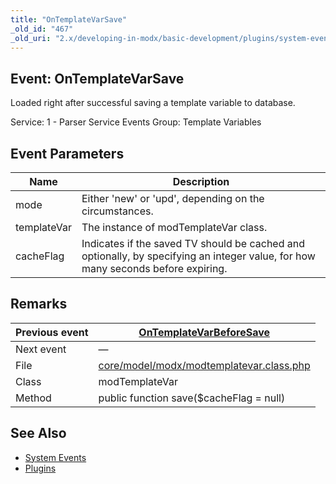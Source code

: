 ```yaml
---
title: "OnTemplateVarSave"
_old_id: "467"
_old_uri: "2.x/developing-in-modx/basic-development/plugins/system-events/ontemplatevarsave"
---
```


## Event: OnTemplateVarSave

Loaded right after successful saving a template variable to database.

Service: 1 - Parser Service Events 
Group: Template Variables

## Event Parameters

| Name | Description |
|------|-------------|
| mode | Either 'new' or 'upd', depending on the circumstances. |
| templateVar | The instance of modTemplateVar class. |
| cacheFlag | Indicates if the saved TV should be cached and optionally, by specifying an integer value, for how many seconds before expiring. |
## Remarks

| Previous event | [OnTemplateVarBeforeSave](developing-in-modx/basic-development/plugins/system-events/ontemplatevarbeforesave "OnTemplateVarBeforeSave") |
|----------------|---------------------------------------------------------------------------------------------------------------------------------------------------------|
| Next event | — |
| File | [core/model/modx/modtemplatevar.class.php](https://github.com/modxcms/revolution/blob/master/core/model/modx/modtemplatevar.class.php) |
| Class | modTemplateVar |
| Method | public function save($cacheFlag = null) |
## See Also

- [System Events](developing-in-modx/basic-development/plugins/system-events "System Events")
- [Plugins](developing-in-modx/basic-development/plugins "Plugins")